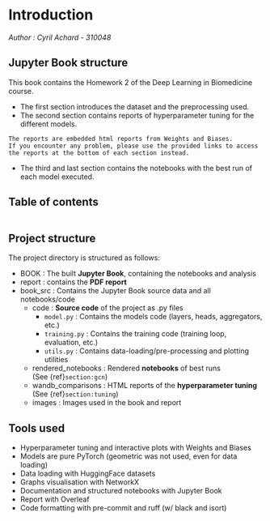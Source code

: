 # Introduction

*Author : Cyril Achard - 310048*

## Jupyter Book structure

This book contains the Homework 2 of the Deep Learning in Biomedicine course.

* The first section introduces the dataset and the preprocessing used.
* The second section contains reports of hyperparameter tuning for the different models.

```{warning}
The reports are embedded html reports from Weights and Biases.
If you encounter any problem, please use the provided links to access the reports at the bottom of each section instead.
```

* The third and last section contains the notebooks with the best run of each model executed.

## Table of contents

```{tableofcontents}
```

## Project structure

The project directory is structured as follows:

* BOOK : The built **Jupyter Book**, containing the notebooks and analysis
* report : contains the **PDF report**
* book_src : Contains the Jupyter Book source data and all notebooks/code
  * code : **Source code** of the project as .py files
    * `model.py` : Contains the models code (layers, heads, aggregators, etc.)
    * `training.py` : Contains the training code (training loop, evaluation, etc.)
    * `utils.py` : Contains data-loading/pre-processing and plotting utilities
  * rendered_notebooks : Rendered **notebooks** of best runs\
    (See {ref}`section:gcn`)
  * wandb_comparisons : HTML reports of the **hyperparameter tuning**\
    (See {ref}`section:tuning`)
  * images : Images used in the book and report

## Tools used

* Hyperparameter tuning and interactive plots with Weights and Biases
* Models are pure PyTorch (geometric was not used, even for data loading)
* Data loading with HuggingFace datasets
* Graphs visualisation with NetworkX
* Documentation and structured notebooks with Jupyter Book
* Report with Overleaf
* Code formatting with pre-commit and ruff (w/ black and isort)
